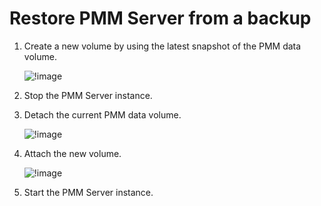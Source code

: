 # Restore PMM Server from a backup

1. Create a new volume by using the latest snapshot of the PMM data volume.

    ![!image](../../../../_images/aws-marketplace.pmm.ec2.backup2.png)

2. Stop the PMM Server instance.

3. Detach the current PMM data volume.

    ![!image](../../../../_images/aws-marketplace.pmm.ec2.backup3.png)

4. Attach the new volume.

    ![!image](../../../../_images/aws-marketplace.pmm.ec2.backup4.png)

5. Start the PMM Server instance.